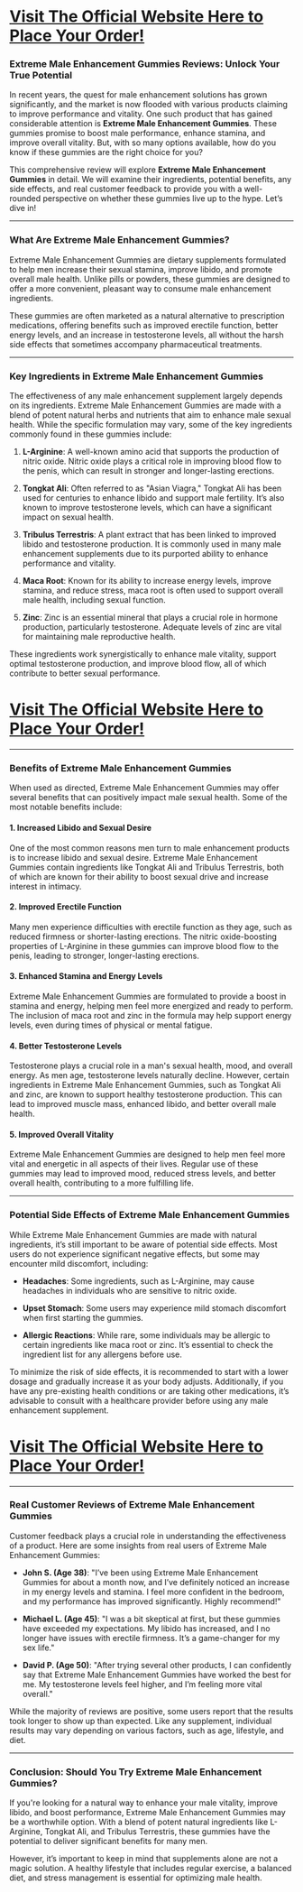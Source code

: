 <h1><a href="https://getdeals24x7.com/buy-extrememe"> Visit The Official Website Here to Place Your Order!</a></h1>
<h3>Extreme Male Enhancement Gummies Reviews: Unlock Your True Potential</h3>
<p>In recent years, the quest for male enhancement solutions has grown significantly, and the market is now flooded with various products claiming to improve performance and vitality. One such product that has gained considerable attention is <strong>Extreme Male Enhancement Gummies</strong>. These gummies promise to boost male performance, enhance stamina, and improve overall vitality. But, with so many options available, how do you know if these gummies are the right choice for you?</p>
<p>This comprehensive review will explore <strong>Extreme Male Enhancement Gummies</strong> in detail. We will examine their ingredients, potential benefits, any side effects, and real customer feedback to provide you with a well-rounded perspective on whether these gummies live up to the hype. Let&rsquo;s dive in!</p>
<hr />
<h3>What Are Extreme Male Enhancement Gummies?</h3>
<p>Extreme Male Enhancement Gummies are dietary supplements formulated to help men increase their sexual stamina, improve libido, and promote overall male health. Unlike pills or powders, these gummies are designed to offer a more convenient, pleasant way to consume male enhancement ingredients.</p>
<p>These gummies are often marketed as a natural alternative to prescription medications, offering benefits such as improved erectile function, better energy levels, and an increase in testosterone levels, all without the harsh side effects that sometimes accompany pharmaceutical treatments.</p>
<hr />
<h3>Key Ingredients in Extreme Male Enhancement Gummies</h3>
<p>The effectiveness of any male enhancement supplement largely depends on its ingredients. Extreme Male Enhancement Gummies are made with a blend of potent natural herbs and nutrients that aim to enhance male sexual health. While the specific formulation may vary, some of the key ingredients commonly found in these gummies include:</p>
<ol>
<li>
<p><strong>L-Arginine</strong>: A well-known amino acid that supports the production of nitric oxide. Nitric oxide plays a critical role in improving blood flow to the penis, which can result in stronger and longer-lasting erections.</p>
</li>
<li>
<p><strong>Tongkat Ali</strong>: Often referred to as "Asian Viagra," Tongkat Ali has been used for centuries to enhance libido and support male fertility. It&rsquo;s also known to improve testosterone levels, which can have a significant impact on sexual health.</p>
</li>
<li>
<p><strong>Tribulus Terrestris</strong>: A plant extract that has been linked to improved libido and testosterone production. It is commonly used in many male enhancement supplements due to its purported ability to enhance performance and vitality.</p>
</li>
<li>
<p><strong>Maca Root</strong>: Known for its ability to increase energy levels, improve stamina, and reduce stress, maca root is often used to support overall male health, including sexual function.</p>
</li>
<li>
<p><strong>Zinc</strong>: Zinc is an essential mineral that plays a crucial role in hormone production, particularly testosterone. Adequate levels of zinc are vital for maintaining male reproductive health.</p>
</li>
</ol>
<p>These ingredients work synergistically to enhance male vitality, support optimal testosterone production, and improve blood flow, all of which contribute to better sexual performance.</p>
<h1><a href="https://getdeals24x7.com/buy-extrememe">Visit The Official Website Here to Place Your Order!</a></h1>
<hr />
<h3>Benefits of Extreme Male Enhancement Gummies</h3>
<p>When used as directed, Extreme Male Enhancement Gummies may offer several benefits that can positively impact male sexual health. Some of the most notable benefits include:</p>
<h4>1. <strong>Increased Libido and Sexual Desire</strong></h4>
<p>One of the most common reasons men turn to male enhancement products is to increase libido and sexual desire. Extreme Male Enhancement Gummies contain ingredients like Tongkat Ali and Tribulus Terrestris, both of which are known for their ability to boost sexual drive and increase interest in intimacy.</p>
<h4>2. <strong>Improved Erectile Function</strong></h4>
<p>Many men experience difficulties with erectile function as they age, such as reduced firmness or shorter-lasting erections. The nitric oxide-boosting properties of L-Arginine in these gummies can improve blood flow to the penis, leading to stronger, longer-lasting erections.</p>
<h4>3. <strong>Enhanced Stamina and Energy Levels</strong></h4>
<p>Extreme Male Enhancement Gummies are formulated to provide a boost in stamina and energy, helping men feel more energized and ready to perform. The inclusion of maca root and zinc in the formula may help support energy levels, even during times of physical or mental fatigue.</p>
<h4>4. <strong>Better Testosterone Levels</strong></h4>
<p>Testosterone plays a crucial role in a man's sexual health, mood, and overall energy. As men age, testosterone levels naturally decline. However, certain ingredients in Extreme Male Enhancement Gummies, such as Tongkat Ali and zinc, are known to support healthy testosterone production. This can lead to improved muscle mass, enhanced libido, and better overall male health.</p>
<h4>5. <strong>Improved Overall Vitality</strong></h4>
<p>Extreme Male Enhancement Gummies are designed to help men feel more vital and energetic in all aspects of their lives. Regular use of these gummies may lead to improved mood, reduced stress levels, and better overall health, contributing to a more fulfilling life.</p>
<hr />
<h3>Potential Side Effects of Extreme Male Enhancement Gummies</h3>
<p>While Extreme Male Enhancement Gummies are made with natural ingredients, it&rsquo;s still important to be aware of potential side effects. Most users do not experience significant negative effects, but some may encounter mild discomfort, including:</p>
<ul>
<li>
<p><strong>Headaches</strong>: Some ingredients, such as L-Arginine, may cause headaches in individuals who are sensitive to nitric oxide.</p>
</li>
<li>
<p><strong>Upset Stomach</strong>: Some users may experience mild stomach discomfort when first starting the gummies.</p>
</li>
<li>
<p><strong>Allergic Reactions</strong>: While rare, some individuals may be allergic to certain ingredients like maca root or zinc. It&rsquo;s essential to check the ingredient list for any allergens before use.</p>
</li>
</ul>
<p>To minimize the risk of side effects, it is recommended to start with a lower dosage and gradually increase it as your body adjusts. Additionally, if you have any pre-existing health conditions or are taking other medications, it&rsquo;s advisable to consult with a healthcare provider before using any male enhancement supplement.</p>
<h1><a href="https://getdeals24x7.com/buy-extrememe">Visit The Official Website Here to Place Your Order!</a></h1>
<hr />
<h3>Real Customer Reviews of Extreme Male Enhancement Gummies</h3>
<p>Customer feedback plays a crucial role in understanding the effectiveness of a product. Here are some insights from real users of Extreme Male Enhancement Gummies:</p>
<ul>
<li>
<p><strong>John S. (Age 38)</strong>: "I&rsquo;ve been using Extreme Male Enhancement Gummies for about a month now, and I&rsquo;ve definitely noticed an increase in my energy levels and stamina. I feel more confident in the bedroom, and my performance has improved significantly. Highly recommend!"</p>
</li>
<li>
<p><strong>Michael L. (Age 45)</strong>: "I was a bit skeptical at first, but these gummies have exceeded my expectations. My libido has increased, and I no longer have issues with erectile firmness. It&rsquo;s a game-changer for my sex life."</p>
</li>
<li>
<p><strong>David P. (Age 50)</strong>: "After trying several other products, I can confidently say that Extreme Male Enhancement Gummies have worked the best for me. My testosterone levels feel higher, and I&rsquo;m feeling more vital overall."</p>
</li>
</ul>
<p>While the majority of reviews are positive, some users report that the results took longer to show up than expected. Like any supplement, individual results may vary depending on various factors, such as age, lifestyle, and diet.</p>
<hr />
<h3>Conclusion: Should You Try Extreme Male Enhancement Gummies?</h3>
<p>If you're looking for a natural way to enhance your male vitality, improve libido, and boost performance, Extreme Male Enhancement Gummies may be a worthwhile option. With a blend of potent natural ingredients like L-Arginine, Tongkat Ali, and Tribulus Terrestris, these gummies have the potential to deliver significant benefits for many men.</p>
<p>However, it&rsquo;s important to keep in mind that supplements alone are not a magic solution. A healthy lifestyle that includes regular exercise, a balanced diet, and stress management is essential for optimizing male health.</p>
